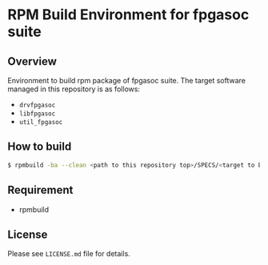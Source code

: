 RPM Build Environment for fpgasoc suite
=======================================

Overview
--------
Environment to build rpm package of fpgasoc suite.
The target software managed in this repository is as follows:
* `drvfpgasoc`
* `libfpgasoc`
* `util_fpgasoc`

How to build
------------
```sh
$ rpmbuild -ba --clean <path to this repository top>/SPECS/<target to build>.spec
```

Requirement
-----------
* rpmbuild

License
-------
Please see `LICENSE.md` file for details.

